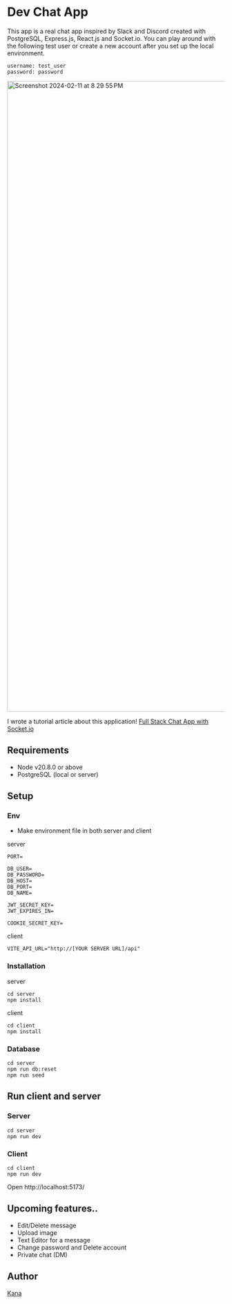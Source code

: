 # Dev Chat App

This app is a real chat app inspired by Slack and Discord created with PostgreSQL, Express.js, React.js and Socket.io. You can play around with the following test user or create a new account after you set up the local environment.

```
username: test_user
password: password
```

<img width="1460" alt="Screenshot 2024-02-11 at 8 29 55 PM" src="https://github.com/kanatagu/chat-app/assets/66394413/7b291985-d649-4ad5-abe8-80c5d92dab98">



I wrote a tutorial article about this application!
[Full Stack Chat App with Socket.io](https://dev.to/kana/full-stack-chat-app-with-socketio-5h)


## Requirements

- Node v20.8.0 or above
- PostgreSQL (local or server)

## Setup

### Env

- Make environment file in both server and client

server

```
PORT=

DB_USER=
DB_PASSWORD=
DB_HOST=
DB_PORT=
DB_NAME=

JWT_SECRET_KEY=
JWT_EXPIRES_IN=

COOKIE_SECRET_KEY=

```

client

```
VITE_API_URL="http://[YOUR SERVER URL]/api"
```

### Installation

server

```
cd server
npm install
```

client

```
cd client
npm install
```

### Database

```
cd server
npm run db:reset
npm run seed
```

## Run client and server

### Server

```
cd server
npm run dev
```

### Client

```
cd client
npm run dev
```

Open http://localhost:5173/

## Upcoming features..

- Edit/Delete message
- Upload image
- Text Editor for a message
- Change password and Delete account
- Private chat (DM)

## Author

[Kana](https://github.com/kanatagu)
